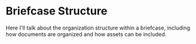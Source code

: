 # Briefcase Structure

Here I'll talk about the organization structure within a briefcase, including how documents are organized and how assets can be included.
